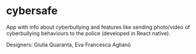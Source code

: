 # cybersafe
App with info about cyberbullying and features like sending photo/video of cyberbullying behaviours to the police (developed in React native).

Designers: Giulia Quaranta, Eva Francesca Aglianò
